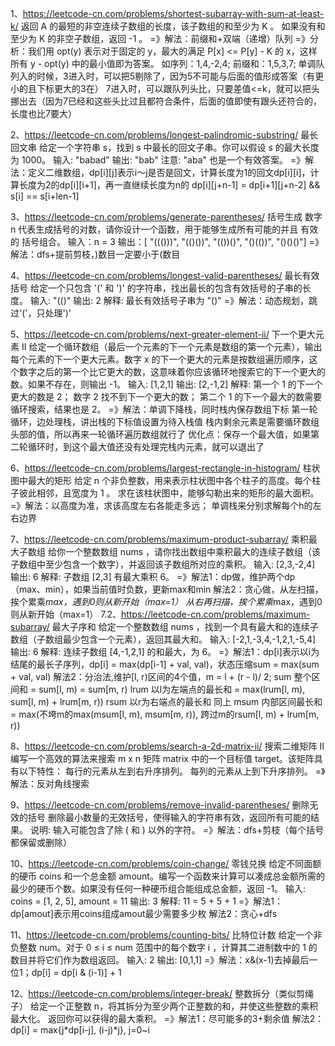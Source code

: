 1、https://leetcode-cn.com/problems/shortest-subarray-with-sum-at-least-k/
返回 A 的最短的非空连续子数组的长度，该子数组的和至少为 K 。
如果没有和至少为 K 的非空子数组，返回 -1 。
=》解法：前缀和+双端（递增）队列
=》分析：我们用 opt(y) 表示对于固定的 y，最大的满足 P[x] <= P[y] - K 的 x，这样所有 y - opt(y) 中的最小值即为答案。
         如序列：1,4,-2,4; 前缀和：1,5,3,7; 
         单调队列入的时候，3进入时，可以把5剔除了，因为5不可能与后面的值形成答案（有更小的且下标更大的3在）
                        7进入时，可以跟队列头比，只要差值<=k，就可以把头挪出去（因为7已经和这些头比过且都符合条件，后面的值即使有跟头还符合的，长度也比7要大）

2、https://leetcode-cn.com/problems/longest-palindromic-substring/
最长回文串
给定一个字符串 s，找到 s 中最长的回文子串。你可以假设 s 的最大长度为 1000。
输入: "babad"
输出: "bab"
注意: "aba" 也是一个有效答案。
=》解法：定义二维数组，dp[i][j]表示i～j是否是回文，计算长度为1的回文dp[i][i]，计算长度为2的dp[i][i+1]，再一直继续长度为n的
         dp[i][j+n-1] = dp[i+1][j+n-2] && s[i] == s[i+len-1]

3、https://leetcode-cn.com/problems/generate-parentheses/
括号生成
数字 n 代表生成括号的对数，请你设计一个函数，用于能够生成所有可能的并且 有效的 括号组合。
输入：n = 3
输出：[
       "((()))",
       "(()())",
       "(())()",
       "()(())",
       "()()()"]
=》解法：dfs+提前剪枝，)数目一定要小于(数目

4、https://leetcode-cn.com/problems/longest-valid-parentheses/
最长有效括号
给定一个只包含 '(' 和 ')' 的字符串，找出最长的包含有效括号的子串的长度。
输入: "(()"
输出: 2
解释: 最长有效括号子串为 "()"
=》解法：动态规划，跳过'('，只处理')'

5、https://leetcode-cn.com/problems/next-greater-element-ii/
下一个更大元素 II
给定一个循环数组（最后一个元素的下一个元素是数组的第一个元素），输出每个元素的下一个更大元素。数字 x 的下一个更大的元素是按数组遍历顺序，这个数字之后的第一个比它更大的数，这意味着你应该循环地搜索它的下一个更大的数。如果不存在，则输出 -1。
输入: [1,2,1]
输出: [2,-1,2]
解释: 第一个 1 的下一个更大的数是 2；
数字 2 找不到下一个更大的数； 
第二个 1 的下一个最大的数需要循环搜索，结果也是 2。
=》解法：单调下降栈，同时栈内保存数组下标
         第一轮循环，边处理栈，讲出栈的下标值设置为待入栈值
         栈内剩余元素是需要循环数组头部的值，所以再来一轮循环遍历数组就行了
   优化点：保存一个最大值，如果第二轮循环时，到这个最大值还没有处理完栈内元素，就可以退出了

6、https://leetcode-cn.com/problems/largest-rectangle-in-histogram/
柱状图中最大的矩形
给定 n 个非负整数，用来表示柱状图中各个柱子的高度。每个柱子彼此相邻，且宽度为 1 。
求在该柱状图中，能够勾勒出来的矩形的最大面积。
=》解法：以高度为准，求该高度左右各能走多远；
         单调栈来分别求解每个h的左右边界

7、https://leetcode-cn.com/problems/maximum-product-subarray/
乘积最大子数组
给你一个整数数组 nums ，请你找出数组中乘积最大的连续子数组（该子数组中至少包含一个数字），并返回该子数组所对应的乘积。
输入: [2,3,-2,4]
输出: 6
解释: 子数组 [2,3] 有最大乘积 6。
=》解法1：dp做，维护两个dp（max、min），如果当前值时负数，更新max和min
   解法2：贪心做，从左扫描，挨个累乘*max，遇到0则从新开始（max=1）
                  从右再扫描，挨个累乘*max，遇到0则从新开始（max=1）
7.2、https://leetcode-cn.com/problems/maximum-subarray/
最大子序和
给定一个整数数组 nums ，找到一个具有最大和的连续子数组（子数组最少包含一个元素），返回其最大和。
输入: [-2,1,-3,4,-1,2,1,-5,4]
输出: 6
解释: 连续子数组 [4,-1,2,1] 的和最大，为 6。
=》解法1：dp[i]表示以i为结尾的最长子序列，dp[i] = max(dp[i-1] + val, val)，状态压缩sum = max(sum + val, val)
   解法2：分治法,维护[l, r)区间的4个值，m = l + (r - l)/ 2;
                sum  整个区间和 = sum[l, m) = sum[m, r)
                lrum 以l为左端点的最长和 = max(lrum[l, m), sum[l, m) + lrum[m, r))
                rsum 以r为右端点的最长和 同上
                msum 内部区间最长和 = max(不垮m的max(msum[l, m), msum[m, r)), 跨过m的rsum[l, m) + lrum[m, r)) 

8、https://leetcode-cn.com/problems/search-a-2d-matrix-ii/
搜索二维矩阵 II
编写一个高效的算法来搜索 m x n 矩阵 matrix 中的一个目标值 target。该矩阵具有以下特性：
每行的元素从左到右升序排列。
每列的元素从上到下升序排列。
=》解法：反对角线搜索

9、https://leetcode-cn.com/problems/remove-invalid-parentheses/
删除无效的括号
删除最小数量的无效括号，使得输入的字符串有效，返回所有可能的结果。
说明: 输入可能包含了除 ( 和 ) 以外的字符。
=》解法：dfs+剪枝（每个括号都保留或删除）

10、https://leetcode-cn.com/problems/coin-change/
零钱兑换
给定不同面额的硬币 coins 和一个总金额 amount。编写一个函数来计算可以凑成总金额所需的最少的硬币个数。如果没有任何一种硬币组合能组成总金额，返回 -1。
输入: coins = [1, 2, 5], amount = 11
输出: 3 
解释: 11 = 5 + 5 + 1
=》解法1：dp[amout]表示用coins组成amout最少需要多少枚
   解法2：贪心+dfs

11、https://leetcode-cn.com/problems/counting-bits/
比特位计数
给定一个非负整数 num。对于 0 ≤ i ≤ num 范围中的每个数字 i ，计算其二进制数中的 1 的数目并将它们作为数组返回。
输入: 2
输出: [0,1,1]
=》解法：x&(x-1)去掉最后一位1；dp[i] = dp[i & (i-1)] + 1

12、https://leetcode-cn.com/problems/integer-break/
整数拆分（类似剪绳子）
给定一个正整数 n，将其拆分为至少两个正整数的和，并使这些整数的乘积最大化。 返回你可以获得的最大乘积。
=》解法1：尽可能多的3+剩余值
   解法2：dp[i] = max{j*dp[i-j], (i-j)*j}, j=0~i
